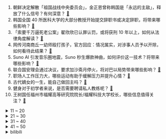 1. 朝鲜决定解散「祖国战线中央委员会」，金正恩曾称韩国是「永远的主敌」，释放了什么信号？有何深意？ [:link:](https://www.zhihu.com/question/650080766)
2. 韩国全国 40 所医科大学的大部分教授开始提交辞职书或决定辞职，将带来哪些影响？ [:link:](https://www.zhihu.com/question/650049447)
3. 「索要千万逼死老公案」翟欣欣已认罪认罚，或将获刑 10 年以上，如何从法律角度解读？ [:link:](https://www.zhihu.com/question/650085312)
4. 网传河南商丘一幼师殴打孩子，官方回应：情况属实，对涉事人员予以开除，如何看待此结果？ [:link:](https://www.zhihu.com/question/650062276)
5. Suno AI 引发音乐圈地震，Suno 秒生爆款神曲，如何评价这一技术？将带来哪些影响？ [:link:](https://www.zhihu.com/question/650087189)
6. 联合国安理会通过决议，要求加沙斋月停火，将对巴以局势带来哪些影响？ [:link:](https://www.zhihu.com/question/650148402)
7. 职场人工作压力大，哪些运动有助于缓解压力并提升心情？ [:link:](https://www.zhihu.com/question/650089143)
8. 古代嫡女的一生，能自己做回主吗？ [:link:](https://www.zhihu.com/question/648423286)
9. 健身对于初学者来说，是否需要聘请私人教练呢？ [:link:](https://www.zhihu.com/question/649948739)
10. 王树国任福州市福耀高等研究院院长/福耀科技大学校长，哪些信息值得关注？ [:link:](https://www.zhihu.com/question/650096123)
<details>
<summary>11 ~ 20</summary>

11. 五条悟为什么不在宿傩只有15根手指力量的时候直接开战？ [:link:](https://www.zhihu.com/question/648653970)
12. 韩国「第一夫人」已超百日未在公众面前露面，可能是什么原因？有哪些信息值得关注？ [:link:](https://www.zhihu.com/question/650054515)
13. 胖东来招 209 人收到三万多份简历，公司回应 985 女生应聘没进面试「有更合适的」，如何看待此事？ [:link:](https://www.zhihu.com/question/650027422)
14. 直属领导跳槽了，要我跟他一起走，该去还是不去呢？ [:link:](https://www.zhihu.com/question/648924427)
15. 为什么古埃及有能力建造金字塔，却不用巨石去修水坝？ [:link:](https://www.zhihu.com/question/649958750)
16. 如何看待郭德纲直播曹云金去直播间刷礼物？ [:link:](https://www.zhihu.com/question/650008560)
17. 春季户外运动，怎么样做好安全防护？ [:link:](https://www.zhihu.com/question/650102365)
18. 理论物理phd在国内，身边老师没有世界顶尖大师，应如何努力才能最大可能在未来做出最新奇有趣的科研成果？ [:link:](https://www.zhihu.com/question/42701278)
19. 因为学习，产生了「恶性循环」的心态，应该怎么调适? [:link:](https://www.zhihu.com/question/649266426)
20. 提到「甘肃」你都会想到哪些菜品？味道怎么样？ [:link:](https://www.zhihu.com/question/643098692)
</details>
<details>
<summary>21 ~ 30</summary>

21. 什么叫中国人的浪漫？ [:link:](https://www.zhihu.com/question/638573300)
22. 春天有哪些肉质肥嫩，让人鲜掉眉毛的海鲜？ [:link:](https://www.zhihu.com/question/645242852)
23. 在如今学历贬值的情况下，你还会让你以后的孩子拼命读书吗？ [:link:](https://www.zhihu.com/question/648282899)
24. 文笔挑战：" 清风借我一壶酒 ,_____________",你会怎么接下一句？ [:link:](https://www.zhihu.com/question/649912248)
25. 什么道理是你长大后渐渐明白的? [:link:](https://www.zhihu.com/question/644054578)
26. 单片机学到什么程度才可以去工作? [:link:](https://www.zhihu.com/question/639955150)
27. 程序员会失业吗？ [:link:](https://www.zhihu.com/question/648034744)
28. 不提城市的名字，但是能让人知道你在哪个城市？ [:link:](https://www.zhihu.com/question/647125339)
29. 如何有效摆脱由原生家庭带来的、深入骨髓的「自卑感」？ [:link:](https://www.zhihu.com/question/649458820)
30. 每天骑车单程 10 公里上班，正常吃饭，能减肥吗？ [:link:](https://www.zhihu.com/question/647590593)
</details>
<details>
<summary>31 ~ 40</summary>

31. 各位是怎么入坑原神的？ [:link:](https://www.zhihu.com/question/640728925)
32. 导师只是讲师，是不是读研前景暗淡？ [:link:](https://www.zhihu.com/question/648224227)
33. 美国防空导弹库存及采购量够支持在红海与胡赛武装的长期消耗战吗？是否有公开数据？ [:link:](https://www.zhihu.com/question/649453850)
34. 除了菠萝外，春天还有哪些香甜可口的当季水果？ [:link:](https://www.zhihu.com/question/645242891)
35. 有哪些速度很慢的足球运动员实力却很强？ [:link:](https://www.zhihu.com/question/420601628)
36. 春季减肥要怎么吃？ [:link:](https://www.zhihu.com/question/649089202)
37. 俄罗斯被恐怖袭击，大家是怎样看的？ [:link:](https://www.zhihu.com/question/599094745)
38. 坐标四川，想去看看大海，国内看海的城市首选推荐一下？ [:link:](https://www.zhihu.com/question/646583413)
39. 韩国政府表示，不会从 3 月 26 日起吊销医师执照，将努力与医疗界展开对话，这释放了什么信号？ [:link:](https://www.zhihu.com/question/650125881)
40. 美国发布严重地磁暴预警，电网、卫星或受影响，哪些信息值得关注？ [:link:](https://www.zhihu.com/question/650057114)
</details>
<details>
<summary>41 ~ 50</summary>

41. 当代年轻作家到底应用何种题材创作？ [:link:](https://www.zhihu.com/question/614798729)
42. 《中国青少年足球改革发展实施意见》发布，提到「稳步扩大足球人口」，将带来哪些影响？ [:link:](https://www.zhihu.com/question/650090771)
43. 公安和检察院意见不一，怎么办？ [:link:](https://www.zhihu.com/question/642266426)
44. 地磁暴来袭，内蒙古、黑龙江等地出现极光，预计地磁活动持续到 26 日，会有哪些影响？ [:link:](https://www.zhihu.com/question/650172566)
45. 福建 12 条举措支持莆田鞋业发展，力争到 2028 年产业规模突破 1500 亿，哪些信息值得关注？ [:link:](https://www.zhihu.com/question/650101509)
46. 社保基金现身 39 股前十大流通股东，医药生物、国防军工获偏爱，哪些信息值得关注？ [:link:](https://www.zhihu.com/question/650084605)
47. 教育部印发通知，加强校园安全教育，广泛开展学生欺凌防治培训，具有哪些意义？能否有效减少校园霸凌？ [:link:](https://www.zhihu.com/question/650137070)
48. 2024 胡润全球富豪榜发布：全球一半以上新增财富来自AI，还有哪些趋势值得关注？ [:link:](https://www.zhihu.com/question/650082177)
49. 开新能源车不慎落水，车内人员应如何自救？ [:link:](https://www.zhihu.com/question/649171412)
50. 哪种食物，一吃到大脑就被「自动唤醒」某段美好回忆？ [:link:](https://www.zhihu.com/question/643098254)
</details><details>
<summary>bilibili</summary>

</details>